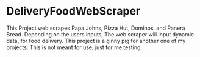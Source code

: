 # DeliveryFoodWebScraper
This Project web scrapes Papa Johns, Pizza Hut, Dominos, and Panera Bread.
Depending on the users inputs, The web scraper will input dynamic data, for food delivery. This project is a ginny pig
for another one of my projects. This is not meant for use, just for me testing.
